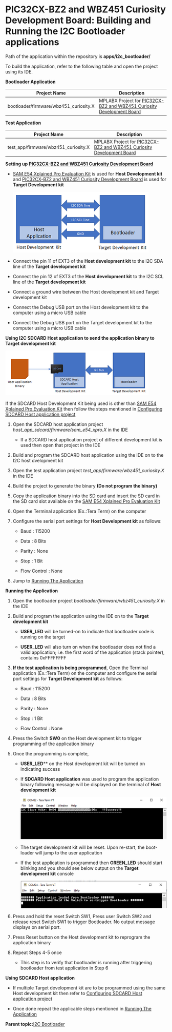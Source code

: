 # PIC32CX-BZ2 and WBZ451 Curiosity Development Board: Building and Running the I2C Bootloader applications

Path of the application within the repository is **apps/i2c\_bootloader/**

To build the application, refer to the following table and open the project using its IDE.

**Bootloader Application**

|Project Name|Description|
|------------|-----------|
|bootloader/firmware/wbz451\_curiosity.X|MPLABX Project for [PIC32CX-BZ2 and WBZ451 Curiosity Development Board](https://www.microchip.com/en-us/development-tool/ev96b94a)|

**Test Application**

|Project Name|Description|
|------------|-----------|
|test\_app/firmware/wbz451\_curiosity.X|MPLABX Project for [PIC32CX-BZ2 and WBZ451 Curiosity Development Board](https://www.microchip.com/en-us/development-tool/ev96b94a)|

**Setting up [PIC32CX-BZ2 and WBZ451 Curiosity Development Board](https://www.microchip.com/en-us/development-tool/ev96b94a)**

-   [SAM E54 Xplained Pro Evaluation Kit](https://www.microchip.com/developmenttools/ProductDetails/atsame54-xpro) is used for **Host Development kit** and [PIC32CX-BZ2 and WBZ451 Curiosity Development Board](https://www.microchip.com/en-us/development-tool/ev96b94a) is used for **Target Development kit**

    ![i2c_bootloader_host_target_connection](GUID-F8F581BB-09A3-46F9-AFF4-062DD2811E65-low.png)

-   Connect the pin 11 of EXT3 of the **Host development kit** to the I2C SDA line of the **Target development kit**

-   Connect the pin 12 of EXT3 of the **Host development kit** to the I2C SCL line of the **Target development kit**

-   Connect a ground wire between the Host development kit and Target development kit

-   Connect the Debug USB port on the Host development kit to the computer using a micro USB cable

-   Connect the Debug USB port on the Target development kit to the computer using a micro USB cable


**Using I2C SDCARD Host application to send the application binary to Target development kit**

![host_app_sdcard_setup](GUID-D175F964-8EE5-4362-9F37-A4DC77454196-low.png)

If the SDCARD Host Development Kit being used is other than [SAM E54 Xplained Pro Evaluation Kit](https://www.microchip.com/developmenttools/ProductDetails/atsame54-xpro) then follow the steps mentioned in [Configuring SDCARD Host application project](GUID-8D59C55C-A3C0-4F4F-A391-F30292F6FC9F.md#)

1.  Open the SDCARD host application project *host\_app\_sdcard/firmware/sam\_e54\_xpro.X* in the IDE

    -   If a SDCARD host application project of different development kit is used then open that project in the IDE

2.  Build and program the SDCARD host application using the IDE on to the I2C host dvelopment kit

3.  Open the test application project *test\_app/firmware/wbz451\_curiosity.X* in the IDE

4.  Build the project to generate the binary **\(Do not program the binary\)**

5.  Copy the application binary into the SD card and insert the SD card in the SD card slot available on the [SAM E54 Xplained Pro Evaluation Kit](https://www.microchip.com/developmenttools/ProductDetails/atsame54-xpro)

6.  Open the Terminal application \(Ex.:Tera Term\) on the computer

7.  Configure the serial port settings for **Host Development kit** as follows:

    -   Baud : 115200

    -   Data : 8 Bits

    -   Parity : None

    -   Stop : 1 Bit

    -   Flow Control : None

8.  Jump to [Running The Application](#running-the-application)


**Running the Application**

1.  Open the bootloader project *bootloader/firmware/wbz451\_curiosity.X* in the IDE

2.  Build and program the application using the IDE on to the **Target development kit**

    -   **USER\_LED** will be turned-on to indicate that bootloader code is running on the target

    -   **USER\_LED** will also turn on when the bootloader does not find a valid application; i.e. the first word of the application \(stack pointer\), contains 0xFFFFFFFF

3.  **If the test application is being programmed**, Open the Terminal application \(Ex.:Tera Term\) on the computer and configure the serial port settings for **Target Development kit** as follows:

    -   Baud : 115200

    -   Data : 8 Bits

    -   Parity : None

    -   Stop : 1 Bit

    -   Flow Control : None

4.  Press the Switch **SW0** on the Host development kit to trigger programming of the application binary

5.  Once the programming is complete,

    -   **USER\_LED**\*\* on the Host development kit will be turned on indicating success

    -   If **SDCARD Host application** was used to program the application binary following message will be displayed on the terminal of **Host development kit**

        ![i2c_bootloader_host_app_sdcard_output](GUID-64A63848-053C-4E65-8C2C-15E4A911DB65-low.png)

    -   The target development kit will be reset. Upon re-start, the boot-loader will jump to the user application

    -   If the test application is programmed then **GREEN\_LED** should start blinking and you should see below output on the **Target development kit** console

        ![output](GUID-304634AD-F02D-4BFA-A530-C651923A9146-low.png)

6.  Press and hold the reset Switch SW1, Press user Switch SW2 and release reset Switch SW1 to trigger Bootloader. No output message displays on serial port.

7.  Press Reset button on the Host development kit to reprogram the application binary

8.  Repeat Steps 4-5 once

    -   This step is to verify that bootloader is running after triggering bootloader from test application in Step 6


**Using SDCARD Host application**

-   If multiple Target development kit are to be programmed using the same Host development kit then refer to [Configuring SDCARD Host application project](GUID-8D59C55C-A3C0-4F4F-A391-F30292F6FC9F.md)

-   Once done repeat the applicable steps mentioned in [Running The Application](#running-the-application)


**Parent topic:**[I2C Bootloader](GUID-C4C2DFDC-C41B-4AB4-A500-170B6B69DF51.md)

